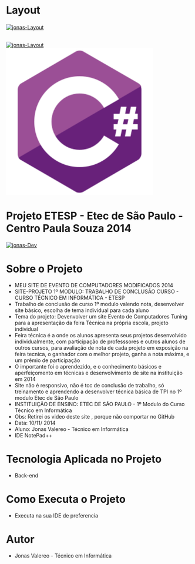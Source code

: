 # Layout

<a href="#">
<img align="center"  alt="jonas-Layout" height ="500" width ="1000" src ="https://user-images.githubusercontent.com/25933386/123568853-9125ac00-d79b-11eb-8789-c3a422d68883.PNG"></img>
</a>

##

<a href="#">
<img align="center"  alt="jonas-Layout" height ="280" width ="500" src ="https://user-images.githubusercontent.com/25933386/123568855-91be4280-d79b-11eb-92ff-7dd80c056b19.PNG" style="max-width: 100%;"></img>
</a>

<a href="#">
<img align="center"  alt="jonas-C#" height ="400" width ="400" src ="https://raw.githubusercontent.com/devicons/devicon/master/icons/csharp/csharp-original.svg" style="max-width: 100%;"></img>
</a>


# Projeto ETESP - Etec de São Paulo - Centro Paula Souza 2014

<a href="#">
<img align="center"  alt="jonas-Dev" height ="70" width ="160" src ="https://user-images.githubusercontent.com/25933386/116831049-87107400-ab83-11eb-947b-0a94a3e89f04.png" style="max-width: 100%;"></img>
</a>

# Sobre o Projeto

- MEU SITE DE EVENTO DE COMPUTADORES MODIFICADOS 2014
- SITE-PROJETO 1º MODULO: TRABALHO DE CONCLUSÃO CURSO - CURSO TÉCNICO EM INFORMÁTICA - ETESP
- Trabalho de conclusão de curso 1º modulo valendo nota, desenvolver site básico, escolha de tema individual para cada aluno
- Tema do projeto: Devenvolver um site Evento de Computadores Tuning para a apresentação da feira Técnica na própria escola, projeto individual
- Feira técnica é a onde os alunos apresenta seus projetos desenvolvido individualmente, com participação de professsores
  e outros alunos de outros cursos, para avaliação de nota de cada projeto em exposição na feira tecnica, o ganhador com o melhor projeto, ganha a nota
  máxima, e um prêmio de participação
- O importante foi o aprendezido, e o conhecimento básicos e aperfeiçomento em técnicas e desenvolvimento de site na instituição em 2014
- Site não é  responsivo, não é tcc de conclusão de trabalho, só treinamento e aprendendo a desenvolver técnica básica de TPI no 1º modulo Etec de São Paulo
- INSTITUIÇÃO DE ENSINO: ETEC DE SÃO PAULO - 1º Modulo do Curso Técnico em Informática
- Obs: Retirei os video deste site , porque não comportar no GitHub
- Data:  10/11/ 2014
- Aluno: Jonas Valereo - Técnico em Informática
- IDE NotePad++

# Tecnologia Aplicada no Projeto

- Back-end

# Como Executa o Projeto

- Executa na sua IDE de preferencia

# Autor

- Jonas Valereo - Técnico em Informática 
